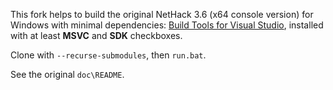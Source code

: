 This fork helps to build the original NetHack 3.6 (x64 console version) for 
Windows with minimal dependencies: 
[Build Tools for Visual Studio](https://visualstudio.microsoft.com/downloads/#build-tools-for-visual-studio-2019),
installed with at least **MSVC** and **SDK** checkboxes.

Clone with `--recurse-submodules`, then `run.bat`.

See the original `doc\README`.
